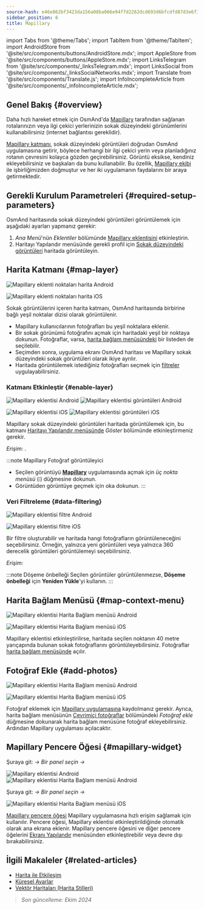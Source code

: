 ```yaml
---
source-hash: e46e862bf3423da156a08ba066e94f7d2262dcd693d6bfcdfd87d3e6f3328253
sidebar_position: 6
title: Mapillary
---
```

import Tabs from '@theme/Tabs';
import TabItem from '@theme/TabItem';
import AndroidStore from '@site/src/components/buttons/AndroidStore.mdx';
import AppleStore from '@site/src/components/buttons/AppleStore.mdx';
import LinksTelegram from '@site/src/components/_linksTelegram.mdx';
import LinksSocial from '@site/src/components/_linksSocialNetworks.mdx';
import Translate from '@site/src/components/Translate.js';
import InfoIncompleteArticle from '@site/src/components/_infoIncompleteArticle.mdx';



## Genel Bakış {#overview}

Daha hızlı hareket etmek için OsmAnd'da [Mapillary](https://www.mapillary.com/) tarafından sağlanan rotalarınızın veya ilgi çekici yerlerinizin sokak düzeyindeki görünümlerini kullanabilirsiniz (internet bağlantısı gereklidir).

[Mapillary katmanı](https://www.mapillary.com/), sokak düzeyindeki görüntüleri doğrudan OsmAnd uygulamasına getirir, böylece herhangi bir ilgi çekici yerin veya planladığınız rotanın çevresini kolayca gözden geçirebilirsiniz. Görüntü eksikse, kendiniz ekleyebilirsiniz ve başkaları da bunu kullanabilir. Bu özellik, [Mapillary ekibi](https://www.mapillary.com/about) ile işbirliğimizden doğmuştur ve her iki uygulamanın faydalarını bir araya getirmektedir.


## Gerekli Kurulum Parametreleri {#required-setup-parameters}

OsmAnd haritasında sokak düzeyindeki görüntüleri görüntülemek için aşağıdaki ayarları yapmanız gerekir:

1. *Ana Menü*'nün *Eklentiler* bölümünde [Mapillary eklentisini](../plugins/#enable--disable) etkinleştirin.
2. Haritayı Yapılandır menüsünde gerekli profil için [Sokak düzeyindeki görüntüleri](#enable-layer) haritada görüntüleyin.


## Harita Katmanı {#map-layer}

<Tabs groupId="operating-systems" queryString="current-os">

<TabItem value="android" label="Android">

![Mapillary eklenti noktaları harita Android](@site/static/img/plugins/mapillary/mapillary_plugin_points_android.png)

</TabItem>

<TabItem value="ios" label="iOS">

![Mapillary eklenti noktaları harita iOS](@site/static/img/plugins/mapillary/mapillary_plugin_points_ios.png)

</TabItem>

</Tabs>

Sokak görüntülerini içeren harita katmanı, OsmAnd haritasında birbirine bağlı yeşil noktalar dizisi olarak görüntülenir.

- Mapillary kullanıcılarının fotoğrafları bu yeşil noktalara eklenir.
- Bir sokak görünümü fotoğrafını açmak için haritadaki yeşil bir noktaya dokunun. Fotoğraflar, varsa, [harita bağlam menüsündeki](#map-context-menu) bir listeden de seçilebilir.
- Seçimden sonra, uygulama ekranı OsmAnd haritası ve Mapillary sokak düzeyindeki sokak görüntüleri olarak ikiye ayrılır.
- Haritada görüntülemek istediğiniz fotoğrafları seçmek için [filtreler](#data-filtering) uygulayabilirsiniz.


### Katmanı Etkinleştir {#enable-layer}

<Tabs groupId="operating-systems" queryString="current-os">

<TabItem value="android" label="Android">

![Mapillary eklentisi Android](@site/static/img/plugins/mapillary/mapilary_enable_layer_1_andr.png) ![Mapillary eklentisi görüntüleri Android](@site/static/img/plugins/mapillary/mapilary_enable_layer_2_andr.png)

</TabItem>

<TabItem value="ios" label="iOS">

![Mapillary eklentisi iOS](@site/static/img/plugins/mapillary/Mapilary_street_level_imagery_ios.png) ![Mapillary eklentisi görüntüleri iOS](@site/static/img/plugins/mapillary/mapillary_plugin_images_ios.png)

</TabItem>

</Tabs>

Mapillary sokak düzeyindeki görüntüleri haritada görüntülemek için, bu katmanı [Haritayı Yapılandır menüsünde](../map/configure-map-menu.md) *Göster* bölümünde etkinleştirmeniz gerekir.

*Erişim: <Translate ids="shared_string_menu,configure_map,street_level_imagery"/>*.

:::note Mapillary Fotoğraf görüntüleyici

- Seçilen görüntüyü [**Mapillary**](https://www.mapillary.com/mobile-apps) uygulamasında açmak için *üç nokta menüsü* (&#8285;) düğmesine dokunun.
- Görüntüden görüntüye geçmek için oka dokunun.
:::


### Veri Filtreleme {#data-filtering}

<Tabs groupId="operating-systems" queryString="current-os">

<TabItem value="android" label="Android">

![Mapillary eklentisi filtre Android](@site/static/img/plugins/mapillary/mapillary_config_map_filter_andr.png)

</TabItem>

<TabItem value="ios" label="iOS">

![Mapillary eklentisi filtre iOS](@site/static/img/plugins/mapillary/mapillary_plugin_filter_ios.png)

</TabItem>

</Tabs>

Bir filtre oluşturabilir ve haritada hangi fotoğrafların görüntüleneceğini seçebilirsiniz. Örneğin, yalnızca yeni görüntüleri veya yalnızca 360 derecelik görüntüleri görüntülemeyi seçebilirsiniz.

*Erişim: <Translate ids="shared_string_menu,configure_map,street_level_imagery"/>*

:::note Döşeme önbelleği
Seçilen görüntüler görüntülenmezse, **Döşeme önbelleği** için **Yeniden Yükle**'yi kullanın.
:::


## Harita Bağlam Menüsü {#map-context-menu}

<Tabs groupId="operating-systems" queryString="current-os">

<TabItem value="android" label="Android">

![Mapillary eklentisi Harita Bağlam menüsü Android](@site/static/img/plugins/mapillary/mapillary_plugin_context_menu_android.png)

</TabItem>

<TabItem value="ios" label="iOS">

![Mapillary eklentisi Harita Bağlam menüsü iOS](@site/static/img/plugins/mapillary/mapillary_plugin_context_menu_ios.png)

</TabItem>

</Tabs>

Mapillary eklentisi etkinleştirilirse, haritada seçilen noktanın 40 metre yarıçapında bulunan sokak fotoğraflarını görüntüleyebilirsiniz. Fotoğraflar [harita bağlam menüsünde](../map/map-context-menu.md#online-photos) açılır.


## Fotoğraf Ekle {#add-photos}

<Tabs groupId="operating-systems" queryString="current-os">

<TabItem value="android" label="Android">

![Mapillary eklentisi Harita Bağlam menüsü Android](@site/static/img/plugins/mapillary/mapillary_add_photos_andr.png)

</TabItem>

<TabItem value="ios" label="iOS">

![Mapillary eklentisi Harita Bağlam menüsü iOS](@site/static/img/plugins/mapillary/mapillary_add_photos_ios.png)

</TabItem>

</Tabs>

Fotoğraf eklemek için [Mapillary uygulamasına](https://www.mapillary.com/mobile-apps) kaydolmanız gerekir. Ayrıca, harita bağlam menüsünün [Çevrimiçi fotoğraflar](../map/map-context-menu.md#online-photos) bölümündeki *Fotoğraf ekle* düğmesine dokunarak harita bağlam menüsüne fotoğraf ekleyebilirsiniz. Ardından Mapillary uygulaması açılacaktır.


## Mapillary Pencere Öğesi {#mapillary-widget}

<Tabs groupId="operating-systems" queryString="current-os">

<TabItem value="android" label="Android">

Şuraya git: *<Translate android="true" ids="shared_string_menu,map_widget_config,shared_string_widgets"/> → Bir panel seçin → <Translate android="true" ids="mapillary"/>*

![Mapillary eklentisi Android](@site/static/img/plugins/mapillary/mapillary_widget_1_andr.png) ![Mapillary eklentisi Harita Bağlam menüsü Android](@site/static/img/plugins/mapillary/mapillary_widget_2_andr.png)

</TabItem>

<TabItem value="ios" label="iOS">

Şuraya git: *<Translate ios="true" ids="shared_string_menu,layer_map_appearance,shared_string_widgets"/> → Bir panel seçin → <Translate ios="true" ids="mapillary"/>*

![Mapillary eklentisi Harita Bağlam menüsü iOS](@site/static/img/plugins/mapillary/mapillary_app_activation_ios.png)

</TabItem>

</Tabs>

[Mapillary pencere öğesi](../widgets/info-widgets.md#mapillary-widget) Mapillary uygulamasına hızlı erişim sağlamak için kullanılır. Pencere öğesi, Mapillary eklentisi etkinleştirildiğinde otomatik olarak ana ekrana eklenir. Mapillary pencere öğesini ve diğer pencere öğelerini [Ekranı Yapılandır](../widgets/configure-screen.md) menüsünden etkinleştirebilir veya devre dışı bırakabilirsiniz.


## İlgili Makaleler {#related-articles}

- [Harita ile Etkileşim](../../user/map/interact-with-map.md)
- [Küresel Ayarlar](../../user/personal/global-settings.md)
- [Vektör Haritaları (Harita Stilleri)](../../user/map/vector-maps.md)

> *Son güncelleme: Ekim 2024*